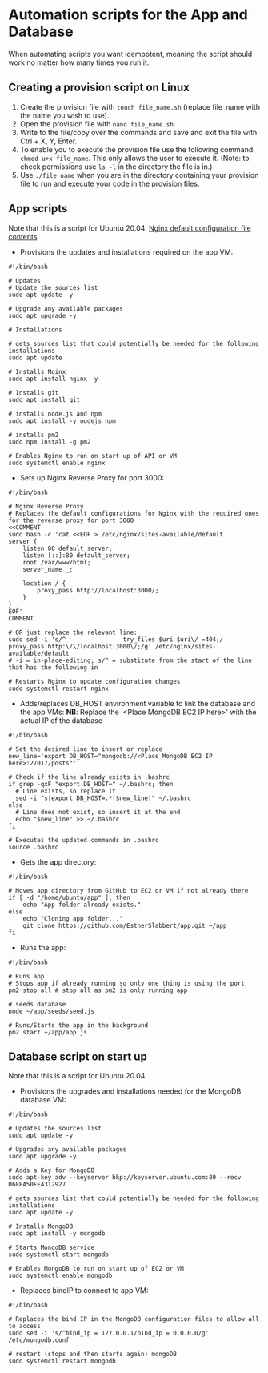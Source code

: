 # Automation scripts for the App and Database

When automating scripts you want idempotent, meaning the script should work no matter how many times you run it.

## Creating a provision script on Linux

1. Create the provision file with `touch file_name.sh` (replace file_name with the name you wish to use).
2. Open the provision file with `nano file_name.sh`.
3. Write to the file/copy over the commands and save and exit the file with Ctrl + X, Y, Enter.
4. To enable you to execute the provision file use the following command: `chmod u+x file_name`. This only allows the user to execute it. (Note: to check permissions use `ls -l` in the directory the file is in.)
5. Use `./file_name` when you are in the directory containing your provision file to run and execute your code in the provision files.

## App scripts

Note that this is a script for Ubuntu 20.04.
[Nginx default configuration file contents](https://www.coderrocketfuel.com/article/default-nginx-configuration-file-inside-sites-available-default)

- Provisions the updates and installations required on the app VM:
```shell
#!/bin/bash

# Updates
# Update the sources list
sudo apt update -y

# Upgrade any available packages
sudo apt upgrade -y

# Installations

# gets sources list that could potentially be needed for the following installations
sudo apt update

# Installs Nginx
sudo apt install nginx -y

# Installs git
sudo apt install git

# installs node.js and npm
sudo apt install -y nodejs npm

# installs pm2
sudo npm install -g pm2

# Enables Nginx to run on start up of API or VM
sudo systemctl enable nginx
```

- Sets up Nginx Reverse Proxy for port 3000:
```shell
#!/bin/bash

# Nginx Reverse Proxy
# Replaces the default configurations for Nginx with the required ones for the reverse proxy for port 3000
<<COMMENT
sudo bash -c 'cat <<EOF > /etc/nginx/sites-available/default
server {
    listen 80 default_server;
    listen [::]:80 default_server;
    root /var/www/html;
    server_name _;

    location / {
        proxy_pass http://localhost:3000/;
    }
}
EOF'
COMMENT

# OR just replace the relevant line:
sudo sed -i 's/^                try_files $uri $uri\/ =404;/            proxy_pass http:\/\/localhost:3000\/;/g' /etc/nginx/sites-available/default
# -i = in-place-editing; s/^ = substitute from the start of the line that has the following in

# Restarts Nginx to update configuration changes
sudo systemctl restart nginx
```

- Adds/replaces DB_HOST environment variable to link the database and the app VMs:
**NB**: Replace the '\<Place MongoDB EC2 IP here\>' with the actual IP of the database
```shell
#!/bin/bash

# Set the desired line to insert or replace
new_line='export DB_HOST="mongodb://<Place MongoDB EC2 IP here>:27017/posts"'

# Check if the line already exists in .bashrc
if grep -qxF "export DB_HOST=" ~/.bashrc; then
  # Line exists, so replace it
  sed -i "s|export DB_HOST=.*|$new_line|" ~/.bashrc
else
  # Line does not exist, so insert it at the end
  echo "$new_line" >> ~/.bashrc
fi

# Executes the updated commands in .bashrc
source .bashrc
```

- Gets the app directory:
```shell
#!/bin/bash

# Moves app directory from GitHub to EC2 or VM if not already there
if [ -d "/home/ubuntu/app" ]; then
    echo "App folder already exists."
else
    echo "Cloning app folder..."
    git clone https://github.com/EstherSlabbert/app.git ~/app
fi
```

- Runs the app:
```shell
#!/bin/bash

# Runs app
# Stops app if already running so only one thing is using the port
pm2 stop all # stop all as pm2 is only running app

# seeds database
node ~/app/seeds/seed.js

# Runs/Starts the app in the background
pm2 start ~/app/app.js
```

## Database script on start up

Note that this is a script for Ubuntu 20.04.

- Provisions the upgrades and installations needed for the MongoDB database VM:
```shell
#!/bin/bash

# Updates the sources list
sudo apt update -y

# Upgrades any available packages
sudo apt upgrade -y

# Adds a Key for MongoDB
sudo apt-key adv --keyserver hkp://keyserver.ubuntu.com:80 --recv D68FA50FEA312927

# gets sources list that could potentially be needed for the following installations
sudo apt update -y

# Installs MongoDB
sudo apt install -y mongodb

# Starts MongoDB service
sudo systemctl start mongodb

# Enables MongoDB to run on start up of EC2 or VM
sudo systemctl enable mongodb
```

- Replaces bindIP to connect to app VM:
```shell
#!/bin/bash

# Replaces the bind IP in the MongoDB configuration files to allow all to access
sudo sed -i 's/^bind_ip = 127.0.0.1/bind_ip = 0.0.0.0/g' /etc/mongodb.conf

# restart (stops and then starts again) mongoDB
sudo systemctl restart mongodb
```
